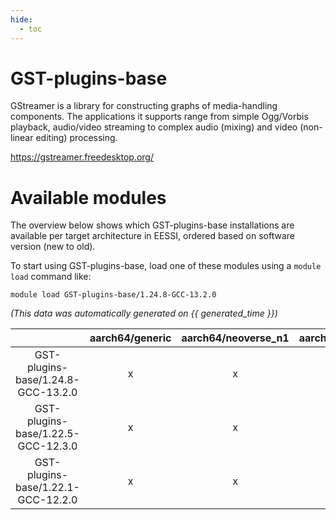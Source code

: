 ```yaml
---
hide:
  - toc
---
```


GST-plugins-base
================


GStreamer is a library for constructing graphs of media-handling components. The applications it supports range from simple Ogg/Vorbis playback, audio/video streaming to complex audio (mixing) and video (non-linear editing) processing.

https://gstreamer.freedesktop.org/
# Available modules


The overview below shows which GST-plugins-base installations are available per target architecture in EESSI, ordered based on software version (new to old).

To start using GST-plugins-base, load one of these modules using a `module load` command like:

```shell
module load GST-plugins-base/1.24.8-GCC-13.2.0
```

*(This data was automatically generated on {{ generated_time }})*  

| |aarch64/generic|aarch64/neoverse_n1|aarch64/neoverse_v1|x86_64/generic|x86_64/amd/zen2|x86_64/amd/zen3|x86_64/amd/zen4|x86_64/intel/haswell|x86_64/intel/skylake_avx512|
| :---: | :---: | :---: | :---: | :---: | :---: | :---: | :---: | :---: | :---: |
|GST-plugins-base/1.24.8-GCC-13.2.0|x|x|x|x|x|x|x|x|x|
|GST-plugins-base/1.22.5-GCC-12.3.0|x|x|x|x|x|x|x|x|x|
|GST-plugins-base/1.22.1-GCC-12.2.0|x|x|x|x|x|x|-|x|x|
